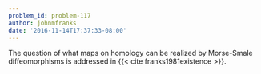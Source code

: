 ```yaml
---
problem_id: problem-117
author: johnmfranks
date: '2016-11-14T17:37:33-08:00'
---
```

The question of what maps on homology can be realized by Morse-Smale
diffeomorphisms is addressed in {{< cite franks1981existence >}}.

